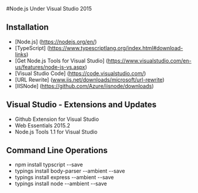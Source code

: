 #Node.js Under Visual Studio 2015

Installation
----------------------
* [Node.js] (https://nodejs.org/en/)
* [TypeScript] (https://www.typescriptlang.org/index.html#download-links)
* [Get Node.js Tools for Visual Studio] (https://www.visualstudio.com/en-us/features/node-js-vs.aspx)
* [Visual Studio Code] (https://code.visualstudio.com/)
* [URL Rewrite] (www.iis.net/downloads/microsoft/url-rewrite)
* [IISNode] (https://github.com/Azure/iisnode/downloads)

Visual Studio - Extensions and Updates
--------------------------
* Github Extension for Visual Studio
* Web Essentials 2015.2
* Node.js Tools 1.1 for Visual Studio
 
Command Line Operations
--------------------------
* npm install typscript --save
* typings install body-parser --ambient --save
* typings install express --ambient --save
* typings install node --ambient --save